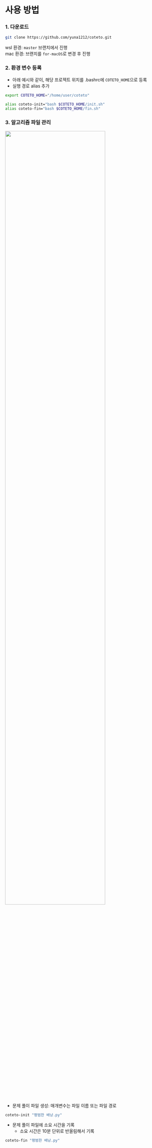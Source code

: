 # 사용 방법
### 1. 다운로드
```bash
git clone https://github.com/yuna1212/coteto.git
```
wsl 환경: `master` 브랜치에서 진행  
mac 환경: 브랜치를 `for-macOS`로 변경 후 진행

### 2. 환경 변수 등록
- 아래 예시와 같이, 해당 프로젝트 위치를 .bashrc에 `COTETO_HOME`으로 등록
- 실행 경로 alias 추가 
```bash
export COTETO_HOME="/home/user/coteto"

alias coteto-init="bash $COTETO_HOME/init.sh"
alias coteto-fin="bash $COTETO_HOME/fin.sh"
```
### 3. 알고리즘 파일 관리 
<img src="https://user-images.githubusercontent.com/41707077/216835679-4497fa27-c126-4a27-af16-8b85ed69bd14.gif" width="80%" />

- 문제 풀이 파일 생성: 매개변수는 파일 이름 또는 파일 경로
```bash
coteto-init "평범한 배낭.py"
```
- 문제 풀이 파일에 소요 시간을 기록
    - 소요 시간은 10분 단위로 반올림해서 기록
```bash
coteto-fin "평범한 배낭.py"
```

